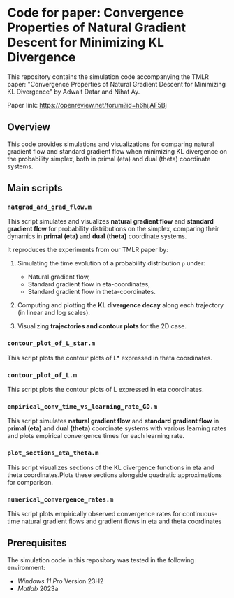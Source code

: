 # Code for paper: Convergence Properties of Natural Gradient Descent for Minimizing KL Divergence

This repository contains the simulation code accompanying the TMLR paper:
"Convergence Properties of Natural Gradient Descent for Minimizing KL Divergence"
by Adwait Datar and Nihat Ay.

Paper link: https://openreview.net/forum?id=h6hjjAF5Bj

## Overview

This code provides simulations and visualizations for comparing natural gradient flow and standard gradient flow when minimizing KL divergence on the probability simplex, both in primal (eta) and dual (theta) coordinate systems.

## Main scripts

### `natgrad_and_grad_flow.m`

This script simulates and visualizes **natural gradient flow** and **standard gradient flow** for probability distributions on the simplex, comparing their dynamics in **primal (eta)** and **dual (theta)** coordinate systems.

It reproduces the experiments from our TMLR paper by:

1. Simulating the time evolution of a probability distribution `p` under:
   - Natural gradient flow,
   - Standard gradient flow in eta-coordinates,
   - Standard gradient flow in theta-coordinates.

2. Computing and plotting the **KL divergence decay** along each trajectory (in linear and log scales).

3. Visualizing **trajectories and contour plots** for the 2D case.

### `contour_plot_of_L_star.m`

This script plots the contour plots of L* expressed in theta coordinates.

### `contour_plot_of_L.m`

This script plots the contour plots of L expressed in eta coordinates.

### `empirical_conv_time_vs_learning_rate_GD.m`

This script simulates **natural gradient flow** and **standard gradient flow** in **primal (eta)** and **dual (theta)** coordinate systems with various learning rates and plots empirical convergence times for each learning rate.

### `plot_sections_eta_theta.m`

This script visualizes sections of the KL divergence functions in eta and theta coordinates.Plots these sections alongside quadratic approximations for comparison.

### `numerical_convergence_rates.m`

This script plots empirically observed convergence rates for continuous-time natural gradient flows and gradient flows in eta and theta coordinates


## Prerequisites
The simulation code in this repository was tested in the following environment:
* *Windows 11 Pro* Version 23H2
* *Matlab* 2023a